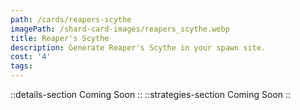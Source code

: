```yaml
---
path: /cards/reapers-scythe
imagePath: /shard-card-images/reapers_scythe.webp
title: Reaper's Scythe
description: Generate Reaper's Scythe in your spawn site.
cost: '4'
tags:
---
```

::details-section
Coming Soon
::
::strategies-section
Coming Soon
::